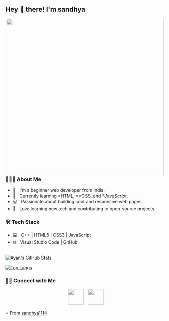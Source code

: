 <h2> Hey 👋 there! I'm sandhya </h2>
<img  align="right" src="https://media.giphy.com/media/MD0svLSDeudszrNrp0/giphy.gif" width="500"/>

<h3> 👨🏻‍💻 About Me </h3>

- 🌱 &nbsp; I'm a beginner web developer from India.  
- 🔭 &nbsp; Currently learning *HTML, **CSS, and **JavaScript*.  
- 💻 &nbsp; Passionate about building cool and responsive web pages.  
- 🚀 &nbsp; Love learning new tech and contributing to open-source projects.  

<h3>🛠 Tech Stack</h3>

- 💻 &nbsp; C++ | HTML5 | CSS3 | JavaScript  
- 🌐 &nbsp; Visual Studio Code | GitHub  

<br>

<img align="center" src="https://github-readme-stats.vercel.app/api?username=sandhya1114&include_all_commits=true&count_private=true&show_icons=true&line_height=20&title_color=7A7ADB&icon_color=00FFFF&text_color=D3D3D3&bg_color=0,000000,130F40" alt="Ayan's GitHub Stats">

</br>

[![Top Langs](https://github-readme-stats.vercel.app/api/top-langs/?username=ayan7000&layout=compact&text_color=daf7dc&bg_color=151515)](https://github.com/ayan7000/github-readme-stats)

<h3> 🤝🏻 Connect with Me </h3>

<p align="center">
&nbsp; <a href="https://www.instagram.com/your_username/" target="_blank"><img src="https://img.icons8.com/plasticine/100/000000/instagram-new.png" width="50" /></a>  
&nbsp; <a href="https://www.linkedin.com/in/sandhya-rana1114" target="_blank"><img src="https://img.icons8.com/plasticine/100/000000/linkedin.png" width="50" /></a>
</p>

⭐ From [sandhya1114](https://github.com/sandhya1114)
